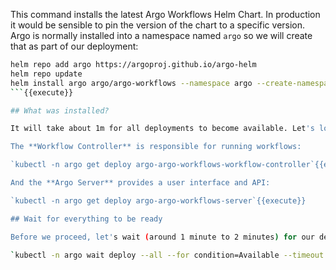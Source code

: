 This command installs the latest Argo Workflows Helm Chart. In production it would be sensible to pin the version of the chart to a specific version. Argo is normally installed into a namespace named `argo` so we will create that as part of our deployment:
```bash
helm repo add argo https://argoproj.github.io/argo-helm
helm repo update
helm install argo argo/argo-workflows --namespace argo --create-namespace
```{{execute}}

## What was installed?

It will take about 1m for all deployments to become available. Let's look at what is installed while we wait.

The **Workflow Controller** is responsible for running workflows:

`kubectl -n argo get deploy argo-argo-workflows-workflow-controller`{{execute}}

And the **Argo Server** provides a user interface and API:

`kubectl -n argo get deploy argo-argo-workflows-server`{{execute}}

## Wait for everything to be ready

Before we proceed, let's wait (around 1 minute to 2 minutes) for our deployments to be available:

`kubectl -n argo wait deploy --all --for condition=Available --timeout 2m`{{execute}}
